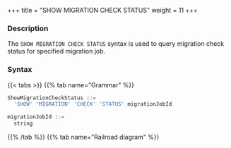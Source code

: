 +++
title = "SHOW MIGRATION CHECK STATUS"
weight = 11
+++

### Description

The `SHOW MIGRATION CHECK STATUS` syntax is used to query migration check status for specified migration job.

### Syntax

{{< tabs >}}
{{% tab name="Grammar" %}}
```sql
ShowMigrationCheckStatus ::=
  'SHOW' 'MIGRATION' 'CHECK' 'STATUS' migrationJobId 

migrationJobId ::=
  string
```
{{% /tab %}}
{{% tab name="Railroad diagram" %}}
<iframe frameborder="0" name="diagram" id="diagram" width="100%" height="100%"></iframe>
{{% /tab %}}
{{< /tabs >}}

### Supplement

- `migrationJobId` needs to be obtained through [SHOW MIGRATION LIST](/en/user-manual/shardingsphere-proxy/distsql/syntax/ral/migration/show-migration-list/) syntax query

### Return Value Description

| Columns             | Description                        |
|---------------------|------------------------------------|
| tables              | migration check table              |
| result              | check result                       |
| finished_percentage | check finished finished_percentage |
| remaining_seconds   | check remaining time               |
| check_begin_time    | check begin time                   |
| check_end_time      | check end time                     |
| error_message       | error message                      |

### Example

- Query migration check status

```sql
SHOW MIGRATION CHECK STATUS 'j010180026753ef0e25d3932d94d1673ba551';
```

```sql
mysql> SHOW MIGRATION CHECK STATUS 'j010180026753ef0e25d3932d94d1673ba551';
+---------+--------+---------------------+-------------------+-------------------------+-------------------------+------------------+---------------+
| tables  | result | finished_percentage | remaining_seconds | check_begin_time        | check_end_time          | duration_seconds | error_message |
+---------+--------+---------------------+-------------------+-------------------------+-------------------------+------------------+---------------+
| t_order | true   | 100                 | 0                 | 2022-11-01 17:57:39.940 | 2022-11-01 17:57:40.587 | 0                |               |
+---------+--------+---------------------+-------------------+-------------------------+-------------------------+------------------+---------------+
1 row in set (0.01 sec)
```

### Reserved word

`SHOW`, `MIGRATION`, `CHECK`, `STATUS`

### Related links

- [Reserved word](/en/user-manual/shardingsphere-proxy/distsql/syntax/reserved-word/)
- [SHOW MIGRATION LIST](/en/user-manual/shardingsphere-proxy/distsql/syntax/ral/migration/show-migration-list/)
